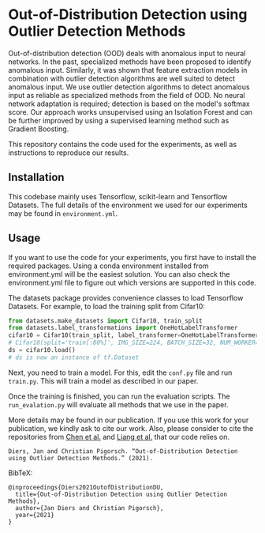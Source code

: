 # Out-of-Distribution Detection using Outlier Detection Methods

Out-of-distribution detection (OOD) deals with anomalous input to neural networks. In the past, specialized methods have been proposed to identify anomalous input. Similarly, it was shown that feature extraction models in combination with outlier detection algorithms are well suited to detect anomalous input.  We use outlier detection algorithms to detect anomalous input as reliable as specialized methods from the field of OOD. No neural network adaptation is required; detection is based on the model's softmax score. Our approach works unsupervised using an Isolation Forest and can be further improved by using a supervised learning method such as Gradient Boosting.

This repository contains the code used for the experiments, as well as instructions to reproduce our results. 

## Installation

This codebase mainly uses Tensorflow, scikit-learn and Tensorflow Datasets. The full details of the environment we 
used for our experiments may be found in `environment.yml`.


## Usage

If you want to use the code for your experiments, you first have to install the required packages.
Using a conda environment installed from environment.yml will be the easiest solution. You can also
check the environment.yml file to figure out which versions are supported in this code.

The datasets package provides convenience classes to load Tensorflow Datasets. For example, to load
the training split from Cifar10:

```python
from datasets.make_datasets import Cifar10, train_split
from datasets.label_transformations import OneHotLabelTransformer
cifar10 = Cifar10(train_split, label_transformer=OneHotLabelTransformer())
# Cifar10(split='train[:80%]', IMG_SIZE=224, BATCH_SIZE=32, NUM_WORKER=-1, ...)
ds = cifar10.load()
# ds is now an instance of tf.Dataset
```

Next, you need to train a model. For this, edit the `conf.py` file and run `train.py`. This will
train a model as described in our paper.

Once the training is finished, you can run the evaluation scripts. The `run_evalation.py` will 
evaluate all methods that we use in the paper.

More details may be found in our publication. If you use this work for your publication, we kindly ask
to cite our work. Also, please consider to cite the repositories from 
[Chen et al.](https://github.com/jfc43/robust-ood-detection) and 
[Liang et al.](https://github.com/facebookresearch/odin) that our code relies on. 

````
Diers, Jan and Christian Pigorsch. “Out-of-Distribution Detection using Outlier Detection Methods.” (2021).
````
BibTeX:

````
@inproceedings{Diers2021OutofDistributionDU,
  title={Out-of-Distribution Detection using Outlier Detection Methods},
  author={Jan Diers and Christian Pigorsch},
  year={2021}
}
````

